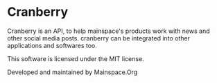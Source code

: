 # Cranberry

Cranberry is an API, to help mainspace's products work with news and other social media posts. cranberry can be integrated into other applications and softwares too. 

This software is licensed under the MIT license. 

Developed and maintained by Mainspace.Org